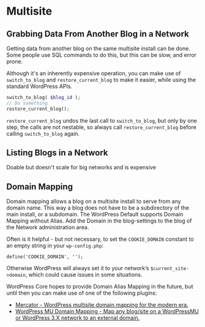 # Multisite

## Grabbing Data From Another Blog in a Network

Getting data from another blog on the same multisite install can be done. Some people use SQL commands to do this, but this can be slow, and error prone.

Although it's an inherently expensive operation, you can make use of `switch_to_blog` and `restore_current_blog` to make it easier, while using the standard WordPress APIs.

```php
switch_to_blog( $blog_id );
// Do something
restore_current_blog();
```

`restore_current_blog` undos the last call to `switch_to_blog`, but only by one step, the calls are not nestable, so always call `restore_current_blog` before calling `switch_to_blog` again.

## Listing Blogs in a Network

Doable but doesn't scale for big networks and is expensive

## Domain Mapping

Domain mapping allows a blog on a multisite install to serve from any domain name. This way a blog does not have to be a subdirectory of the main install, or a subdomain. The WordPress Default supports Domain Mapping without Alias. Add the Domain in the blog-settings to the blog of the Network administration area.

Often is it helpful - but not necessary, to set the `COOKIE_DOMAIN` constant to an empty string in your `wp-config.php`:

 `define('COOKIE_DOMAIN', '');`

Otherwise WordPress will always set it to your network’s `$current_site->domain`, which could cause issues in some situations.

WordPress Core hopes to provide Domain Alias Mapping in the future, but until then you can make use of one of the following plugins:

 * [Mercator - WordPress multisite domain mapping for the modern era.](https://github.com/humanmade/Mercator)
 * [WordPress MU Domain Mapping - Map any blog/site on a WordPressMU or WordPress 3.X network to an external domain.](https://wordpress.org/plugins/wordpress-mu-domain-mapping/)

